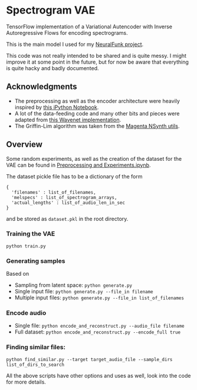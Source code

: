 # Spectrogram VAE
TensorFlow implementation of a Variational Autencoder with Inverse Autoregressive Flows for encoding spectrograms.

This is the main model I used for my [NeuralFunk project](https://towardsdatascience.com/neuralfunk-combining-deep-learning-with-sound-design-91935759d628).

This code was not really intended to be shared and is quite messy. I might improve it at some point in the future, but for now be aware that everything is quite hacky and badly documented.

## Acknowledgments
* The preprocessing as well as the encoder architecture were heavily inspired by [this iPython Notebook](https://gist.github.com/naotokui/a2b331dd206b13a70800e862cfe7da3c).
* A lot of the data-feeding code and many other bits and pieces were adapted from [this Wavenet implementation](https://github.com/ibab/tensorflow-wavenet).
* The Griffin-Lim algorithm was taken from the [Magenta NSynth utils](https://github.com/tensorflow/magenta/blob/master/magenta/models/nsynth/utils.py).

## Overview
Some random experiments, as well as the creation of the dataset for the VAE can be found in [Preprocessing and Experiments.ipynb](https://github.com/maxfrenzel/SpectrogramVAE/blob/master/Preprocessing%20and%20Experiments.ipynb).

The dataset pickle file has to be a dictionary of the form
```
{
  'filenames' : list_of_filenames,
  'melspecs' : list_of_spectrogram_arrays,
  'actual_lengths' : list_of_audio_len_in_sec
}
```
and be stored as `dataset.pkl` in the root directory.

### Training the VAE 
```python train.py```

### Generating samples 
Based on
* Sampling from latent space: `python generate.py`
* Single input file: `python generate.py --file_in filename`
* Multiple input files: `python generate.py --file_in list_of_filenames`

### Encode audio
* Single file: `python encode_and_reconstruct.py --audio_file filename`
* Full dataset: `python encode_and_reconstruct.py --encode_full true`

### Finding similar files:
```python find_similar.py --target target_audio_file --sample_dirs list_of_dirs_to_search```

All the above scripts have other options and uses as well, look into the code for more details.
